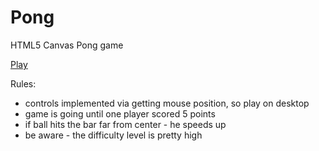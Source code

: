 # Pong
HTML5 Canvas Pong game

[Play](https://alexilins.github.io/pong)

Rules:
* controls implemented via getting mouse position, so play on desktop
* game is going until one player scored 5 points
* if ball hits the bar far from center - he speeds up
* be aware - the difficulty level is pretty high